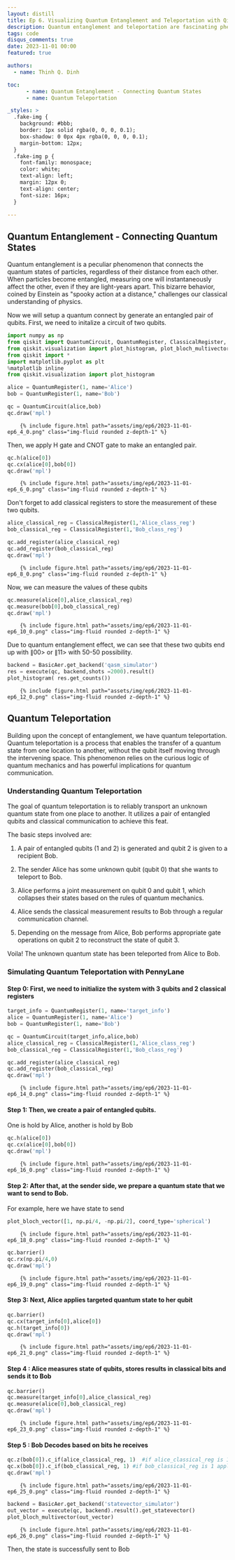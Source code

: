 ```yaml
---
layout: distill
title: Ep 6. Visualizing Quantum Entanglement and Teleportation with Qiskit
description: Quantum entanglement and teleportation are fascinating phenomena in the world of quantum mechanics. They involve the mysterious connection between particles and the ability to transport information without physical movement. In this blog post, we will explore these two fundamental concepts, provide a simple example of quantum teleportation using Qiskit, and help you understand how entanglement enables the teleportation of quantum information across space.
tags: code
disqus_comments: true
date: 2023-11-01 00:00
featured: true

authors:
  - name: Thinh Q. Dinh

toc:
      - name: Quantum Entanglement - Connecting Quantum States
      - name: Quantum Teleportation

_styles: >
  .fake-img {
    background: #bbb;
    border: 1px solid rgba(0, 0, 0, 0.1);
    box-shadow: 0 0px 4px rgba(0, 0, 0, 0.1);
    margin-bottom: 12px;
  }
  .fake-img p {
    font-family: monospace;
    color: white;
    text-align: left;
    margin: 12px 0;
    text-align: center;
    font-size: 16px;
  }

---
```


## Quantum Entanglement - Connecting Quantum States

Quantum entanglement is a peculiar phenomenon that connects the quantum states of particles, regardless of their distance from each other. When particles become entangled, measuring one will instantaneously affect the other, even if they are light-years apart. This bizarre behavior, coined by Einstein as "spooky action at a distance," challenges our classical understanding of physics.

Now we will setup a quantum connect by generate an entangled pair of qubits. First, we need to initalize a circuit of two qubits.


```python
import numpy as np
from qiskit import QuantumCircuit, QuantumRegister, ClassicalRegister, execute, BasicAer, IBMQ
from qiskit.visualization import plot_histogram, plot_bloch_multivector,plot_bloch_vector
from qiskit import *
import matplotlib.pyplot as plt
%matplotlib inline
from qiskit.visualization import plot_histogram
```


```python
alice = QuantumRegister(1, name='Alice')
bob = QuantumRegister(1, name='Bob')

qc = QuantumCircuit(alice,bob)
qc.draw('mpl')
```



 <div class="row mt-3">

        {% include figure.html path="assets/img/ep6/2023-11-01-ep6_4_0.png" class="img-fluid rounded z-depth-1" %}
</div>
    



Then, we apply H gate and CNOT gate to make an entangled pair.


```python
qc.h(alice[0])
qc.cx(alice[0],bob[0])
qc.draw('mpl')
```



 <div class="row mt-3">

        {% include figure.html path="assets/img/ep6/2023-11-01-ep6_6_0.png" class="img-fluid rounded z-depth-1" %}
</div>
    
    



Don't forget to add classical registers to store the measurement of these two qubits.


```python
alice_classical_reg = ClassicalRegister(1,'Alice_class_reg')
bob_classical_reg = ClassicalRegister(1,'Bob_class_reg')

qc.add_register(alice_classical_reg)
qc.add_register(bob_classical_reg)
qc.draw('mpl')
```



 <div class="row mt-3">

        {% include figure.html path="assets/img/ep6/2023-11-01-ep6_8_0.png" class="img-fluid rounded z-depth-1" %}
</div>
    



Now, we can measure the values of these qubits


```python
qc.measure(alice[0],alice_classical_reg)
qc.measure(bob[0],bob_classical_reg)
qc.draw('mpl')
```


 <div class="row mt-3">

        {% include figure.html path="assets/img/ep6/2023-11-01-ep6_10_0.png" class="img-fluid rounded z-depth-1" %}
</div>

    



Due to quantum entanglement effect, we can see that these two qubits end up with $\|00>$ or $\|11>$ with 50-50 possibility.


```python
backend = BasicAer.get_backend('qasm_simulator')
res = execute(qc, backend,shots =2000).result()
plot_histogram( res.get_counts())
```



 <div class="row mt-3">

        {% include figure.html path="assets/img/ep6/2023-11-01-ep6_12_0.png" class="img-fluid rounded z-depth-1" %}
</div>

    



## Quantum Teleportation

Building upon the concept of entanglement, we have quantum teleportation. Quantum teleportation is a process that enables the transfer of a quantum state from one location to another, without the qubit itself moving through the intervening space. This phenomenon relies on the curious logic of quantum mechanics and has powerful implications for quantum communication. 

### Understanding Quantum Teleportation

The goal of quantum teleportation is to reliably transport an unknown quantum state from one place to another. It utilizes a pair of entangled qubits and classical communication to achieve this feat.

The basic steps involved are:

1. A pair of entangled qubits (1 and 2) is generated and qubit 2 is given to a recipient Bob. 

2. The sender Alice has some unknown qubit (qubit 0) that she wants to teleport to Bob.

3. Alice performs a joint measurement on qubit 0 and qubit 1, which collapses their states based on the rules of quantum mechanics. 

4. Alice sends the classical measurement results to Bob through a regular communication channel.

5. Depending on the message from Alice, Bob performs appropriate gate operations on qubit 2 to reconstruct the state of qubit 3.

Voila! The unknown quantum state has been teleported from Alice to Bob.

### Simulating Quantum Teleportation with PennyLane

#### Step 0: First, we need to initialize the system with 3 qubits and 2 classical registers


```python
target_info = QuantumRegister(1, name='target_info')
alice = QuantumRegister(1, name='Alice')
bob = QuantumRegister(1, name='Bob')

qc = QuantumCircuit(target_info,alice,bob)
alice_classical_reg = ClassicalRegister(1,'Alice_class_reg')
bob_classical_reg = ClassicalRegister(1,'Bob_class_reg')

qc.add_register(alice_classical_reg)
qc.add_register(bob_classical_reg)
qc.draw('mpl')
```



 <div class="row mt-3">

        {% include figure.html path="assets/img/ep6/2023-11-01-ep6_14_0.png" class="img-fluid rounded z-depth-1" %}
</div>
    



#### Step 1: Then, we create a pair of entangled qubits. 
One is hold by Alice, another is hold by Bob


```python
qc.h(alice[0])
qc.cx(alice[0],bob[0])
qc.draw('mpl')
```



 <div class="row mt-3">

        {% include figure.html path="assets/img/ep6/2023-11-01-ep6_16_0.png" class="img-fluid rounded z-depth-1" %}
</div>
    



#### Step 2: After that, at the sender side, we prepare a quantum state that we want to send to Bob. 
For example, here we have state to send


```python
plot_bloch_vector([1, np.pi/4, -np.pi/2], coord_type='spherical')
```



 <div class="row mt-3">

        {% include figure.html path="assets/img/ep6/2023-11-01-ep6_18_0.png" class="img-fluid rounded z-depth-1" %}
</div>
    




```python
qc.barrier()
qc.rx(np.pi/4,0)
qc.draw('mpl')
```


 <div class="row mt-3">

        {% include figure.html path="assets/img/ep6/2023-11-01-ep6_19_0.png" class="img-fluid rounded z-depth-1" %}
</div>
    



#### Step 3: Next, Alice applies targeted quantum state to her qubit


```python
qc.barrier()
qc.cx(target_info[0],alice[0])
qc.h(target_info[0])
qc.draw('mpl')
```



 <div class="row mt-3">

        {% include figure.html path="assets/img/ep6/2023-11-01-ep6_21_0.png" class="img-fluid rounded z-depth-1" %}
</div>
    



#### Step 4 : Alice measures state of qubits, stores results in classical bits and sends it to Bob


```python
qc.barrier()
qc.measure(target_info[0],alice_classical_reg)
qc.measure(alice[0],bob_classical_reg)
qc.draw('mpl')
```



 <div class="row mt-3">

        {% include figure.html path="assets/img/ep6/2023-11-01-ep6_23_0.png" class="img-fluid rounded z-depth-1" %}
</div>
    



#### Step 5 : Bob Decodes based on bits he receives


```python
qc.z(bob[0]).c_if(alice_classical_reg, 1)  #if alice_classical_reg is 1 apply Z gate
qc.x(bob[0]).c_if(bob_classical_reg, 1) #if bob_classical_reg is 1 apply x gate
qc.draw('mpl')
```



 <div class="row mt-3">

        {% include figure.html path="assets/img/ep6/2023-11-01-ep6_25_0.png" class="img-fluid rounded z-depth-1" %}
</div>
    




```python
backend = BasicAer.get_backend('statevector_simulator')
out_vector = execute(qc, backend).result().get_statevector()
plot_bloch_multivector(out_vector)
```


 <div class="row mt-3">

        {% include figure.html path="assets/img/ep6/2023-11-01-ep6_26_0.png" class="img-fluid rounded z-depth-1" %}
</div>
    



Then, the state is successfully sent to Bob
